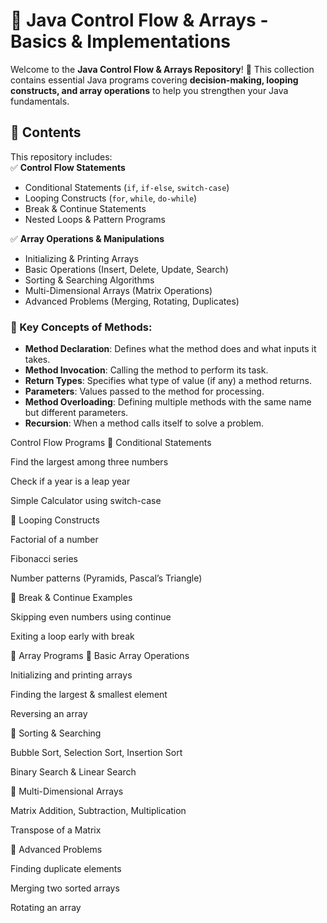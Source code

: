 # 🚀 Java Control Flow & Arrays - Basics & Implementations  

Welcome to the **Java Control Flow & Arrays Repository**! 🎯 This collection contains essential Java programs covering **decision-making, looping constructs, and array operations** to help you strengthen your Java fundamentals.  

## 📌 Contents  
This repository includes:  
✅ **Control Flow Statements**  
   - Conditional Statements (`if`, `if-else`, `switch-case`)  
   - Looping Constructs (`for`, `while`, `do-while`)  
   - Break & Continue Statements  
   - Nested Loops & Pattern Programs  

✅ **Array Operations & Manipulations**  
   - Initializing & Printing Arrays  
   - Basic Operations (Insert, Delete, Update, Search)  
   - Sorting & Searching Algorithms  
   - Multi-Dimensional Arrays (Matrix Operations)  
   - Advanced Problems (Merging, Rotating, Duplicates)
### 🔹 Key Concepts of Methods:

- **Method Declaration**: Defines what the method does and what inputs it takes.
- **Method Invocation**: Calling the method to perform its task.
- **Return Types**: Specifies what type of value (if any) a method returns.
- **Parameters**: Values passed to the method for processing.
- **Method Overloading**: Defining multiple methods with the same name but different parameters.
- **Recursion**: When a method calls itself to solve a problem. 
 
 Control Flow Programs
🔹 Conditional Statements

Find the largest among three numbers

Check if a year is a leap year

Simple Calculator using switch-case

🔹 Looping Constructs

Factorial of a number

Fibonacci series

Number patterns (Pyramids, Pascal’s Triangle)

🔹 Break & Continue Examples

Skipping even numbers using continue

Exiting a loop early with break

🔢 Array Programs
🔹 Basic Array Operations

Initializing and printing arrays

Finding the largest & smallest element

Reversing an array

🔹 Sorting & Searching

Bubble Sort, Selection Sort, Insertion Sort

Binary Search & Linear Search

🔹 Multi-Dimensional Arrays

Matrix Addition, Subtraction, Multiplication

Transpose of a Matrix

🔹 Advanced Problems

Finding duplicate elements

Merging two sorted arrays

Rotating an array
